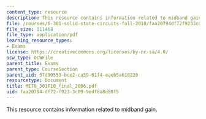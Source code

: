 ```yaml
---
content_type: resource
description: This resource contains information related to midband gain.
file: /courses/6-301-solid-state-circuits-fall-2010/faa20794df72f9233c099edf8a8d88f5_MIT6_301F10_final_2006.pdf
file_size: 111468
file_type: application/pdf
learning_resource_types:
- Exams
license: https://creativecommons.org/licenses/by-nc-sa/4.0/
ocw_type: OCWFile
parent_title: Exams
parent_type: CourseSection
parent_uid: 57d90553-bce2-ca59-01f4-eaeb5a618220
resourcetype: Document
title: MIT6_301F10_final_2006.pdf
uid: faa20794-df72-f923-3c09-9edf8a8d88f5
---
```

This resource contains information related to midband gain.